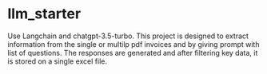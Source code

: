 # llm_starter

Use Langchain and chatgpt-3.5-turbo. 
This project is designed to extract information from the single or multilp pdf invoices 
and by giving prompt with list of questions. 
The responses are generated and after filtering key data, it is stored on a single excel file. 
